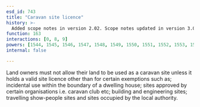 ```yaml
---
esd_id: 743
title: "Caravan site licence"
history: >-
  Added scope notes in version 2.02. Scope notes updated in version 3.00 to include relevant legislation. Term name changed from 'Licence - caravan site' to 'Licences - caravan site' in version 3.00. Name changed to 'Caravan site licence' in version 4.00.
function: 163
interactions: [0, 8, 9]
powers: [1544, 1545, 1546, 1547, 1548, 1549, 1550, 1551, 1552, 1553, 1554, 1555, 1555, 1557, 1558, 2734, 2735, 2736]
internal: false

---
```


Land owners must not allow their land to be used as a caravan site unless it holds a valid site licence other than for certain exemptions such as; incidental use within the boundary of a dwelling house; sites approved by certain organisations i.e. caravan club etc; building and engineering sites; travelling show-people sites and sites occupied by the local authority.

